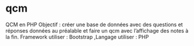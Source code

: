 # qcm
QCM en PHP
Objectif : créer une base de données avec des questions et réponses données au préalable et faire un qcm avec l’affichage des notes à la fin.
Framework utiliser : Bootstrap
,Langage utiliser : PHP
